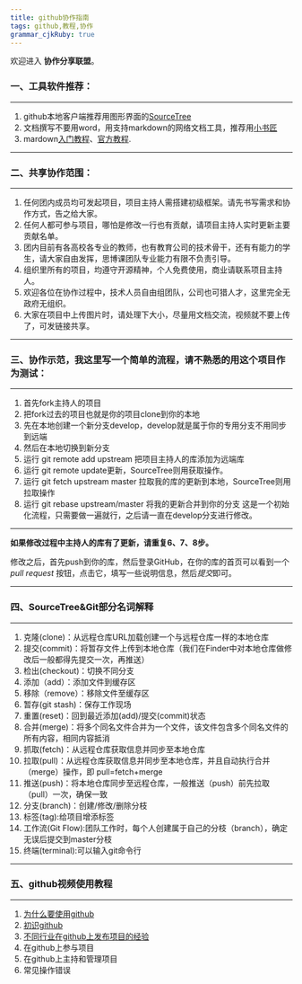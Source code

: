 ```yaml
---
title: github协作指南
tags: github,教程,协作
grammar_cjkRuby: true
---
```



欢迎进入 **协作分享联盟**。
### 一、工具软件推荐：
----------
1. github本地客户端推荐用图形界面的[SourceTree](https://www.sourcetreeapp.com/)
2. 文档撰写不要用word，用支持markdown的网络文档工具，推荐用[小书匠](http://soft.xiaoshujiang.com/)
3. mardown[入门教程](http://www.jianshu.com/p/1e402922ee32/)、[官方教程](http://daringfireball.net/projects/markdown/syntax).

----------

### 二、共享协作范围：
----------
1. 任何团内成员均可发起项目，项目主持人需搭建初级框架。请先书写需求和协作方式，告之给大家。
2. 任何人都可参与项目，哪怕是修改一行也有贡献，请项目主持人实时更新主要贡献名单。
3. 团内目前有各高校各专业的教师，也有教育公司的技术骨干，还有有能力的学生，请大家自由发挥，思博课团队专业能力有限不负责引导。
4. 组织里所有的项目，均遵守开源精神，个人免费使用，商业请联系项目主持人。
5. 欢迎各位在协作过程中，技术人员自由组团队，公司也可猎人才，这里完全无政府无组织。
6. 大家在项目中上传图片时，请处理下大小，尽量用文档交流，视频就不要上传了，可发链接共享。

----------
### 三、协作示范，我这里写一个简单的流程，请不熟悉的用这个项目作为测试：
----------
1. 首先fork主持人的项目
2. 把fork过去的项目也就是你的项目clone到你的本地
3. 先在本地创建一个新分支develop，develop就是属于你的专用分支不用同步到远端
4. 然后在本地切换到新分支
5. 运行 git remote add upstream 把项目主持人的库添加为远端库
6. 运行 git remote update更新，SourceTree则用获取操作。
7. 运行 git fetch upstream master 拉取我的库的更新到本地，SourceTree则用拉取操作
8. 运行 git rebase upstream/master 将我的更新合并到你的分支
这是一个初始化流程，只需要做一遍就行，之后请一直在develop分支进行修改。
----------


**如果修改过程中主持人的库有了更新，请重复6、7、8步。**

修改之后，首先push到你的库，然后登录GitHub，在你的库的首页可以看到一个 *pull request* 按钮，点击它，填写一些说明信息，然后*提交*即可。

----------

### 四、SourceTree&Git部分名词解释
----------
1. 克隆(clone)：从远程仓库URL加载创建一个与远程仓库一样的本地仓库
2. 提交(commit)：将暂存文件上传到本地仓库（我们在Finder中对本地仓库做修改后一般都得先提交一次，再推送）
3. 检出(checkout)：切换不同分支
4. 添加（add）：添加文件到缓存区
5. 移除（remove）：移除文件至缓存区
6. 暂存(git stash)：保存工作现场
7. 重置(reset)：回到最近添加(add)/提交(commit)状态
8. 合并(merge)：将多个同名文件合并为一个文件，该文件包含多个同名文件的所有内容，相同内容抵消
9. 抓取(fetch)：从远程仓库获取信息并同步至本地仓库
10. 拉取(pull)：从远程仓库获取信息并同步至本地仓库，并且自动执行合并（merge）操作，即 pull=fetch+merge
11. 推送(push)：将本地仓库同步至远程仓库，一般推送（push）前先拉取（pull）一次，确保一致
12. 分支(branch)：创建/修改/删除分枝
13. 标签(tag):给项目增添标签
14. 工作流(Git Flow):团队工作时，每个人创建属于自己的分枝（branch），确定无误后提交到master分枝
15. 终端(terminal):可以输入git命令行

----------

### 五、github视频使用教程
----------
1. [为什么要使用github](http://v.youku.com/v_show/id_XMTU4MzY2NTEwNA==.html?f=27319436&from=y1.2-3.4.1)
2. [初识github](http://v.youku.com/v_show/id_XMTU4NDI1ODI1Ng==.html?f=27319436&from=y1.2-3.4.2)
3. [不同行业在github上发布项目的经验](http://v.youku.com/v_show/id_XMTU4NDMwODc3Ng==.html?f=27319436&from=y1.2-3.4.3)
4. 在github上参与项目
5. 在github上主持和管理项目
6. 常见操作错误


